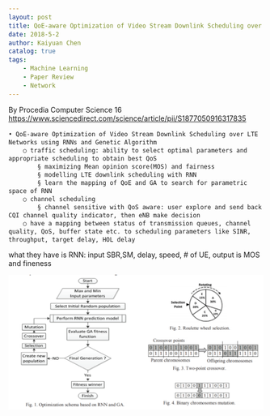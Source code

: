 ```yaml
---
layout: post
title: QoE-aware Optimization of Video Stream Downlink Scheduling over LTE Networks using RNNs and Genetic Algorithm 
date: 2018-5-2
author: Kaiyuan Chen
catalog: true
tags:
    - Machine Learning
    - Paper Review
    - Network
---
```

By
Procedia Computer Science 16
	https://www.sciencedirect.com/science/article/pii/S1877050916317835

	• QoE-aware Optimization of Video Stream Downlink Scheduling over LTE Networks using RNNs and Genetic Algorithm 
		○ traffic scheduling: ability to select optimal parameters and appropriate scheduling to obtain best QoS
			§ maximizing Mean opinion score(MOS) and fairness
			§ modelling LTE downlink scheduling with RNN 
			§ learn the mapping of QoE and GA to search for parametric space of RNN
		○ channel scheduling
			§ channel sensitive with QoS aware: user explore and send back CQI channel quality indicator, then eNB make decision
		○ have a mapping between status of transmission queues, channel quality, QoS, buffer state etc. to scheduling parameters like SINR, throughput, target delay, HOL delay
what they have is RNN: input SBR,SM, delay, speed, # of UE, output is MOS and fineness 

![./img/rnnga.png](./img/rnnga.png)